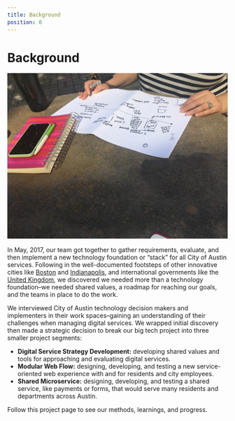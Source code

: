 ```yaml
---
title: Background
position: 0
---
```


# Background

![image of Elizabeth drawing a reflection timeline](/uploads/Elizabeth%20Draws%20Timeline.jpeg)

In May, 2017, our team got together to gather requirements, evaluate, and then implement a new technology foundation or “stack” for all City of Austin services. Following in the well-documented footsteps of other innovative cities like [Boston](https://www.boston.gov/departments/digital-team) and [Indianapolis](https://shift.indy.gov/), and international governments like the [United Kingdom](https://www.gov.uk/government/organisations/government-digital-service), we discovered we needed more than a technology foundation–we needed shared values, a roadmap for reaching our goals, and the teams in place to do the work.

We interviewed City of Austin technology decision makers and implementers in their work spaces–gaining an understanding of their challenges when managing digital services. We wrapped initial discovery then made a strategic decision to break our big tech project into three smaller project segments:
* **Digital Service Strategy Development:** developing shared values and tools for approaching and evaluating digital services.
* **Modular Web Flow:** designing, developing, and testing a new service-oriented web experience with and for residents and city employees.
* **Shared Microservice:** designing, developing, and testing a shared service, like payments or forms, that would serve many residents and departments across Austin.

Follow this project page to see our methods, learnings, and progress.